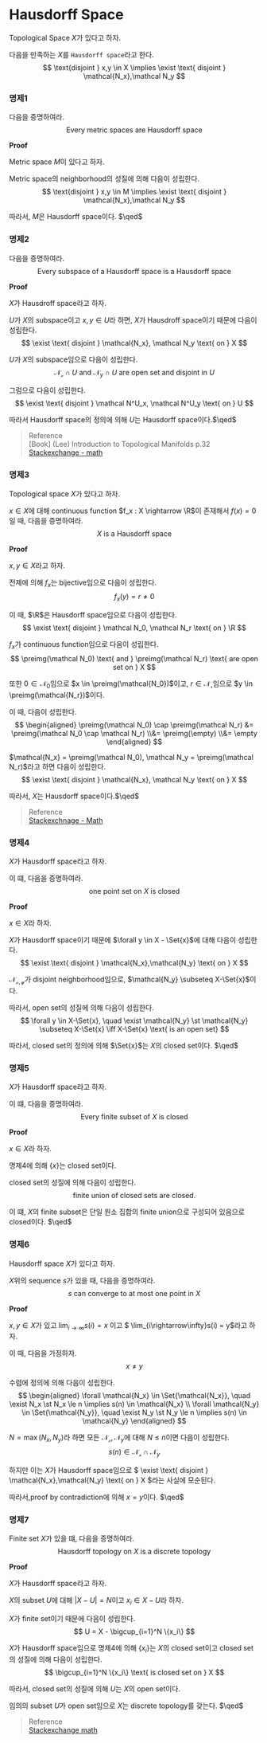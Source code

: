 # Hausdorff Space
Topological Space $X$가 있다고 하자.

다음을 만족하는 $X$를 `Hausdorff space`라고 한다.
$$ \text{disjoint } x,y \in X \implies \exist \text{ disjoint } \mathcal{N_x},\mathcal N_y $$

### 명제1
다음을 증명하여라.
$$ \text{Every metric spaces are Hausdorff space} $$

**Proof**

Metric space $M$이 있다고 하자.

Metric space의 neighborhood의 성질에 의해 다음이 성립한다.
$$ \text{disjoint } x,y \in M \implies \exist \text{ disjoint } \mathcal{N_x},\mathcal N_y $$

따라서, $M$은 Hausdorff space이다. $\qed$

### 명제2
다음을 증명하여라.
$$ \text{Every subspace of a Hausdorff space is a Hausdorff space} $$

**Proof**

$X$가 Hausdroff space라고 하자.

$U$가 $X$의 subspace이고 $x,y \in U$라 하면, $X$가 Hausdroff space이기 때문에 다음이 성립한다.
$$ \exist \text{ disjoint } \mathcal{N_x}, \mathcal N_y \text{ on } X $$

$U$가 $X$의 subspace임으로 다음이 성립한다.
$$ \mathcal{N_x} \cap U \text{ and } \mathcal N_y \cap U \text{ are open set and disjoint in } U $$

그럼으로 다음이 성립한다.
$$ \exist \text{ disjoint } \mathcal N^U_x, \mathcal N^U_y \text{ on } U $$

따라서 Hausdorff space의 정의에 의해 $U$는 Hausdorff space이다.$\qed$

> Reference  
> [Book] (Lee) Introduction to Topological Manifolds p.32  
> [Stackexchange - math](https://math.stackexchange.com/questions/3442811/topology-hausdorff-space-and-the-subspace-topology)  

### 명제3
Topological space $X$가 있다고 하자.

$x \in X$에 대해 continuous function $f_x : X \rightarrow \R$이 존재해서 $f(x) = 0$일 때, 다음을 증명하여라.
$$ X \text{ is a Hausdorff space} $$

**Proof**

$x,y \in X$라고 하자.

전제에 의해 $f_x$는 bijective임으로 다음이 성립한다.
$$ f_x(y) = r \neq 0 $$

이 때, $\R$은 Hausdorff space임으로 다음이 성립한다.
$$ \exist \text{ disjoint } \mathcal N_0, \mathcal N_r \text{ on } \R $$

$f_x$가 continuous function임으로 다음이 성립한다.
$$ \preimg(\mathcal N_0) \text{ and } \preimg(\mathcal N_r) \text{ are open set on } X $$

또한 $0 \in \mathcal{N_0}$임으로 $x \in \preimg(\mathcal{N_0})$이고, $r \in \mathcal{N_r}$임으로 $y \in \preimg(\mathcal{N_r})$이다.

이 때, 다음이 성립한다.
$$ \begin{aligned} \preimg(\mathcal N_0) \cap \preimg(\mathcal N_r) &=  \preimg(\mathcal N_0 \cap \mathcal N_r) \\&= \preimg(\empty) \\&= \empty \end{aligned} $$

$\mathcal{N_x} = \preimg(\mathcal N_0), \mathcal N_y = \preimg(\mathcal N_r)$라고 하면 다음이 성립한다.
$$ \exist \text{ disjoint } \mathcal{N_x}, \mathcal N_y \text{ on } X $$

따라서, $X$는 Hausdorff space이다.$\qed$

> Reference  
> [Stackexchnage - Math](https://math.stackexchange.com/questions/678138/let-x-be-a-topological-space-suppose-forall-p-in-x-exists-f-in-cx?rq=1)

### 명제4
$X$가 Hausdorff space라고 하자.

이 떄, 다음을 증명하여라.
$$ \text{one point set on } X \text{ is closed} $$

**Proof**

$x \in X$라 하자.

$X$가 Hausdorff space이기 때문에 $\forall y \in X - \Set{x}$에 대해 다음이 성립한다.
$$ \exist \text{ disjoint } \mathcal{N_x},\mathcal{N_y} \text{ on } X $$

$\mathcal{N_{x,y}}$가 disjoint neighborhood임으로, $\mathcal{N_y} \subseteq X-\Set{x}$이다.

따라서, open set의 성질에 의해 다음이 성립한다.
$$ \forall y \in X-\Set{x}, \quad \exist \mathcal{N_y} \st \mathcal{N_y} \subseteq X-\Set{x} \iff X-\Set{x} \text{ is an open set} $$

따라서, closed set의 정의에 의해 $\Set{x}$는 $X$의 closed set이다. $\qed$

### 명제5
$X$가 Hausdorff space라고 하자.

이 떄, 다음을 증명하여라.
$$ \text{Every finite subset of } X \text{ is closed} $$

**Proof**

$x \in X$라 하자.

명제4에 의해 $\{x\}$는 closed set이다.

closed set의 성질에 의해 다음이 성립한다.
$$ \text{finite union of closed sets are closed.} $$

이 떄, $X$의 finite subset은 단일 원소 집합의 finite union으로 구성되어 있음으로 closed이다. $\qed$

### 명제6
Hausdorff space $X$가 있다고 하자. 

$X$위의 sequence $s$가 있을 때, 다음을 증명하여라.
$$ s \text{ can converge to at most one point in } X $$

**Proof**

$x,y \in X$가 있고 $\lim_{i\rightarrow\infty}s(i) = x$ 이고 $ \lim_{i\rightarrow\infty}s(i) = y$라고 하자. 

이 때, 다음을 가정하자.
$$ x \neq y $$

수렴에 정의에 의해 다음이 성립한다.
$$ \begin{aligned} \forall \mathcal{N_x} \in \Set{\mathcal{N_x}}, \quad  \exist N_x \st N_x \le n \implies s(n) \in \mathcal{N_x} \\ \forall \mathcal{N_y} \in \Set{\mathcal{N_y}}, \quad  \exist N_y \st N_y \le n \implies s(n) \in \mathcal{N_y} \end{aligned} $$

$N = \max(N_x,N_y)$라 하면 모든 $\mathcal{N_x},\mathcal N_y$에 대해 $N \le n$이면 다음이 성립한다.
$$ s(n) \in \mathcal{N_x} \cap \mathcal N_y $$

하지만 이는 $X$가 Hausdorff space임으로 $ \exist \text{ disjoint } \mathcal{N_x},\mathcal{N_y} \text{ on } X $라는 사실에 모순된다.

따라서,proof by contradiction에 의해 $x=y$이다. $\qed$

### 명제7
Finite set $X$가 있을 떄, 다음을 증명하여라.
$$ \text{Hausdorff topology on } X \text{ is a discrete topology} $$

**Proof**

$X$가 Hausdorff space라고 하자.

$X$의 subset $U$에 대해 $|X - U| = N$이고 $x_i \in X - U$라 하자.

$X$가 finite set이기 때문에 다음이 성립한다.
$$ U = X - \bigcup_{i=1}^N \{x_i\} $$

$X$가 Hausdorff space임으로 명제4에 의해 $\{x_i\}$는 $X$의 closed set이고 closed set의 성질에 의해 다음이 성립한다.
$$ \bigcup_{i=1}^N \{x_i\} \text{ is closed set on } X $$

따라서, closed set의 성질에 의해 $U$는 $X$의 open set이다.

임의의 subset $U$가 open set임으로 $X$는 discrete topology를 갖는다. $\qed$



> Reference  
> [Stackexchange math](https://math.stackexchange.com/questions/1567152/a-finite-hausdorff-space-is-discrete)
